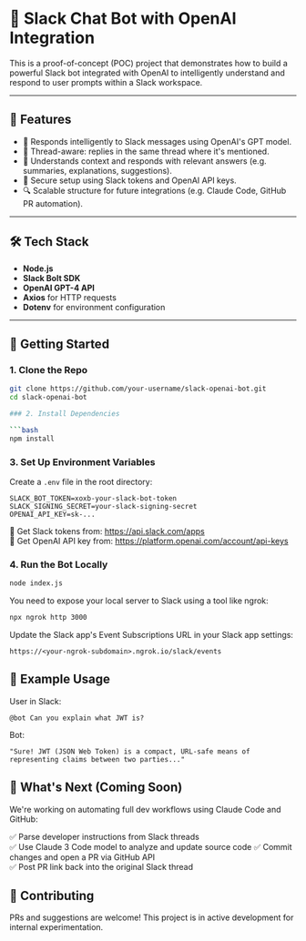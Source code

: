 # 🤖 Slack Chat Bot with OpenAI Integration

This is a proof-of-concept (POC) project that demonstrates how to build a powerful Slack bot integrated with OpenAI to intelligently understand and respond to user prompts within a Slack workspace.

---

## 📌 Features

- 🧠 Responds intelligently to Slack messages using OpenAI's GPT model.
- 🔄 Thread-aware: replies in the same thread where it's mentioned.
- 🎯 Understands context and responds with relevant answers (e.g. summaries, explanations, suggestions).
- 🔐 Secure setup using Slack tokens and OpenAI API keys.
- 🔍 Scalable structure for future integrations (e.g. Claude Code, GitHub PR automation).

---

## 🛠 Tech Stack

- **Node.js**
- **Slack Bolt SDK**
- **OpenAI GPT-4 API**
- **Axios** for HTTP requests
- **Dotenv** for environment configuration

---

## 🚀 Getting Started

### 1. Clone the Repo

```bash
git clone https://github.com/your-username/slack-openai-bot.git
cd slack-openai-bot

### 2. Install Dependencies

```bash
npm install
```

### 3. Set Up Environment Variables

Create a `.env` file in the root directory:

```env
SLACK_BOT_TOKEN=xoxb-your-slack-bot-token
SLACK_SIGNING_SECRET=your-slack-signing-secret
OPENAI_API_KEY=sk-...
```

🔑 Get Slack tokens from: https://api.slack.com/apps  
🔑 Get OpenAI API key from: https://platform.openai.com/account/api-keys

### 4. Run the Bot Locally

```bash
node index.js
```

You need to expose your local server to Slack using a tool like ngrok:

```bash
npx ngrok http 3000
```

Update the Slack app's Event Subscriptions URL in your Slack app settings:

```
https://<your-ngrok-subdomain>.ngrok.io/slack/events
```

## 💬 Example Usage

User in Slack:
```
@bot Can you explain what JWT is?
```

Bot:
```
"Sure! JWT (JSON Web Token) is a compact, URL-safe means of representing claims between two parties..."
```

## 🧪 What's Next (Coming Soon)

We're working on automating full dev workflows using Claude Code and GitHub:

✅ Parse developer instructions from Slack threads  
✅ Use Claude 3 Code model to analyze and update source code 
✅ Commit changes and open a PR via GitHub API  
✅ Post PR link back into the original Slack thread  

## 🤝 Contributing

PRs and suggestions are welcome! This project is in active development for internal experimentation.

